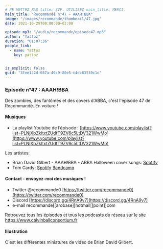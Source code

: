 ```yaml
---
# NE METTEZ PAS title: SVP. UTILISEZ main_title: MERCI.
main_title: "Recommandé n°47 - AAAH!BBA"
image: "/images/recommande/thumbnail/47.jpg"
date: 2021-10-29T00:00:00+02:00

episode_mp3: "/audio/recommande/episode47.mp3"
author: "Yattoz"
duration: "01:07:36"
people_link: 
  - name: Yattoz
    key: yattoz


is_explicit: false
guid: "3fee122d-087a-49c9-80e5-c4dc83539c1c"
---
```


<PodcastHeader/>

<!-- ECRIRE LA DESCRIPTION DE L'EPISODE SOUS CETTE LIGNE -->


### Episode n°47 : AAAH!BBA 

Des zombies, des fantômes et des covers d'ABBA, c'est l'épisode 47 de Recommandé. En voiture !

#### Musiques

- La playlist Youtube de l’épisode : [https://www.youtube.com/playlist?list=PLNjXbZkItxtZUdfT9ZV6c5LtDV321WwMo](https://www.youtube.com/playlist?list=PLNjXbZkItxtZUdfT9ZV6c5LtDV321WwMo)

Les artistes:

- Brian David Gilbert - AAAH!BBA - ABBA Halloween cover songs: [Spotify](https://open.spotify.com/album/6etdJTw0gFbGOwQdb94lqo?si=yUCSLw_oRhm93vcAhMPo6g&nd=1)
- Tom Cardy: [Spotify](https://open.spotify.com/artist/0hQBkU2vuMYXucmd89JUSw) [Bandcamp](https://tomcardy.bandcamp.com/releases)

#### Contact - envoyez-moi des musiques !

- Twitter @recommande0 [https://twitter.com/recommande0](https://twitter.com/recommande0)
- Discord [https://discord.gg/4RnA9v7](https://discord.gg/4RnA9v7)
- e-mail recommande[[arobase]]hotmail[[point]]com

Retrouvez tous les épisodes et tous les podcasts du réseau sur le site https://www.calvinballconsortium.fr

#### Illustration

C'est les différentes miniatures de vidéo de Brian David Gilbert.

